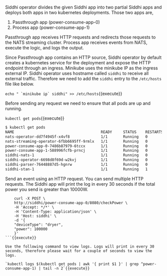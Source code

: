 Siddhi operator divides the given Siddhi app into two partial Siddhi apps and deploys both apps in two kubernetes deployments. Those two apps are,

1. Passthrough app (power-consume-app-0)
1. Process app  (power-consume-app-1)

Passthrough app receives HTTP requests and redirects those requests to the NATS streaming cluster. Process app receives events from NATS, execute the logic, and logs the output.

Since Passthrough app contains an HTTP source, Siddhi operator by default creates a kubernetes service for the deployment and expose the HTTP endpoint through an ingress. Minikube uses the minikube IP as the ingress external IP. Siddhi operator uses hostname called `siddhi` to receive all external traffic. Therefore we need to add the `siddhi` entry to the `/etc/hosts` file like below.

``` echo " `minikube ip` siddhi" >> /etc/hosts ```{{execute}}

Before sending any request we need to ensure that all pods are up and running.

`kubectl get pods`{{execute}}

```sh
$ kubectl get pods
NAME                                       READY     STATUS    RESTARTS   AGE
nats-operator-dd7f4945f-x4vf8              1/1       Running   0          10m
nats-streaming-operator-6fbb6695ff-9rmlx   1/1       Running   0          10m
power-consume-app-0-7486b87979-6tccx       1/1       Running   0          5m
power-consume-app-1-588996fcfb-prncj       1/1       Running   0          5m
siddhi-nats-1                              1/1       Running   0          5m
siddhi-operator-6698d8f69d-w2kvj           1/1       Running   0          10m
siddhi-parser-76448887d5-hgnrw             1/1       Running   0          10m
siddhi-stan-1                              1/1       Running   1          5m
```

Send an event using an HTTP request. You can send multiple HTTP requests. The Siddhi app will print the log in every 30 seconds if the total power you send is greater than 10000W.

```
    curl -X POST \
    http://siddhi/power-consume-app-0/8080/checkPower \
    -H 'Accept: */*' \
    -H 'Content-Type: application/json' \
    -H 'Host: siddhi' \
    -d '{
    "deviceType": "dryer",
    "power": 100000
    }'
```{{execute}}

Use the following command to view logs. Logs will print in every 30 seconds, therefore please wait for a couple of seconds to view the logs.

`kubectl logs $(kubectl get pods | awk '{ print $1 }' | grep ^power-consume-app-1) | tail -n 2`{{execute}}
